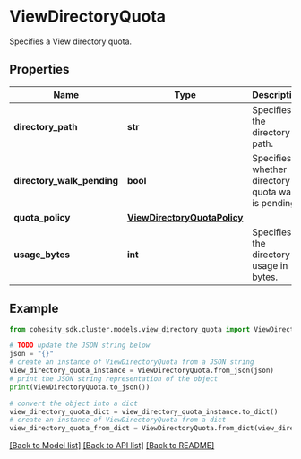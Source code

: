 # ViewDirectoryQuota

Specifies a View directory quota.

## Properties

Name | Type | Description | Notes
------------ | ------------- | ------------- | -------------
**directory_path** | **str** | Specifies the directory path. | 
**directory_walk_pending** | **bool** | Specifies whether directory quota walk is pending. | [optional] [readonly] 
**quota_policy** | [**ViewDirectoryQuotaPolicy**](ViewDirectoryQuotaPolicy.md) |  | 
**usage_bytes** | **int** | Specifies the directory usage in bytes. | [optional] [readonly] 

## Example

```python
from cohesity_sdk.cluster.models.view_directory_quota import ViewDirectoryQuota

# TODO update the JSON string below
json = "{}"
# create an instance of ViewDirectoryQuota from a JSON string
view_directory_quota_instance = ViewDirectoryQuota.from_json(json)
# print the JSON string representation of the object
print(ViewDirectoryQuota.to_json())

# convert the object into a dict
view_directory_quota_dict = view_directory_quota_instance.to_dict()
# create an instance of ViewDirectoryQuota from a dict
view_directory_quota_from_dict = ViewDirectoryQuota.from_dict(view_directory_quota_dict)
```
[[Back to Model list]](../README.md#documentation-for-models) [[Back to API list]](../README.md#documentation-for-api-endpoints) [[Back to README]](../README.md)


